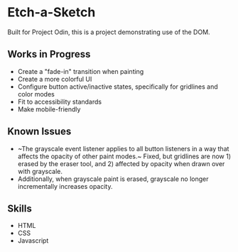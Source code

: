 # Etch-a-Sketch

Built for Project Odin, this is a project demonstrating use of the DOM. 

## Works in Progress

- Create a "fade-in" transition when painting
- Create a more colorful UI
- Configure button active/inactive states, specifically for gridlines and color modes
- Fit to accessibility standards
- Make mobile-friendly


## Known Issues

- ~The grayscale event listener applies to all button listeners in a way that affects the opacity of other paint modes.~ Fixed, but gridlines are now 1) erased by the eraser tool, and 2) affected by opacity when drawn over with grayscale. 
- Additionally, when grayscale paint is erased, grayscale no longer incrementally increases opacity.

## Skills

- HTML
- CSS
- Javascript


